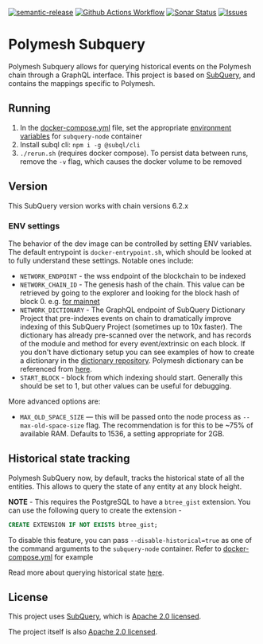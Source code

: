 [![semantic-release](https://img.shields.io/badge/%20%20%F0%9F%93%A6%F0%9F%9A%80-semantic--release-e10079.svg)](https://github.com/semantic-release/semantic-release)
[![Github Actions Workflow](https://github.com/PolymeshAssociation/polymesh-subquery/actions/workflows/main.yml/badge.svg)](https://github.com/PolymeshAssociation/polymesh-subquery/actions)
[![Sonar Status](https://sonarcloud.io/api/project_badges/measure?project=PolymeshAssociation_polymesh-subquery&metric=alert_status)](https://sonarcloud.io/summary/new_code?id=PolymeshAssociation_polymesh-subquery)
[![Issues](https://img.shields.io/github/issues/PolymeshAssociation/polymesh-subquery)](https://github.com/PolymeshAssociation/polymesh-subquery/issues)

# Polymesh Subquery

Polymesh Subquery allows for querying historical events on the Polymesh chain through a GraphQL interface. This project is based on [SubQuery](https://github.com/subquery/subql), and contains the mappings specific to Polymesh.

## Running

1. In the [docker-compose.yml](docker-compose.yml) file, set the appropriate [environment variables](#env-settings) for `subquery-node` container
2. Install subql cli: `npm i -g @subql/cli`
3. `./rerun.sh` (requires docker compose). To persist data between runs, remove the `-v` flag, which causes the docker volume to be removed

## Version

This SubQuery version works with chain versions 6.2.x

### ENV settings

The behavior of the dev image can be controlled by setting ENV variables. The default entrypoint is `docker-entrypoint.sh`, which should be looked at to fully understand these settings. Notable ones include:

- `NETWORK_ENDPOINT` - the wss endpoint of the blockchain to be indexed
- `NETWORK_CHAIN_ID` - The genesis hash of the chain. This value can be retrieved by going to the explorer and looking for the block hash of block 0. e.g. [for mainnet](https://mainnet-app.polymesh.network/#/explorer/query/0)
- `NETWORK_DICTIONARY` - The GraphQL endpoint of SubQuery Dictionary Project that pre-indexes events on chain to dramatically improve indexing of this SubQuery Project (sometimes up to 10x faster). The dictionary has already pre-scanned over the network, and has records of the module and method for every event/extrinsic on each block. If you don't have dictionary setup you can see examples of how to create a dictionary in the [dictionary repository](https://github.com/subquery/subql-dictionary). Polymesh dictionary can be referenced from [here](https://github.com/PolymeshAssociation/subql-dictionary).
- `START_BLOCK` - block from which indexing should start. Generally this should be set to 1, but other values can be useful for debugging.

More advanced options are:

- `MAX_OLD_SPACE_SIZE` — this will be passed onto the node process as `--max-old-space-size` flag. The recommendation is for this to be ~75% of available RAM. Defaults to 1536, a setting appropriate for 2GB.

## Historical state tracking

Polymesh SubQuery now, by default, tracks the historical state of all the entities. This allows to query the state of any entity at any block height.

**NOTE** - This requires the PostgreSQL to have a `btree_gist` extension. You can use the following query to create the extension -

```SQL
CREATE EXTENSION IF NOT EXISTS btree_gist;
```

To disable this feature, you can pass `--disable-historical=true` as one of the command arguments to the `subquery-node` container. Refer to [docker-compose.yml](./docker-compose.yml#L61) for example

Read more about querying historical state [here](https://academy.subquery.network/indexer/run_publish/historical.html#querying-historical-state).

## License

This project uses [SubQuery](https://github.com/subquery/subql), which is [Apache 2.0 licensed](./LICENSE).

The project itself is also [Apache 2.0 licensed](./LICENSE).
